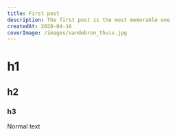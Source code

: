 ```yaml
---
title: First post
description: The first post is the most memorable one
createdAt: 2020-04-16
coverImage: /images/vandebron_thuis.jpg
---
```


# h1
## h2
### h3

Normal text